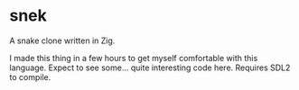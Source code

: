 # snek
A snake clone written in Zig.

I made this thing in a few hours to get myself comfortable with this language.
Expect to see some... quite interesting code here.
Requires SDL2 to compile.
